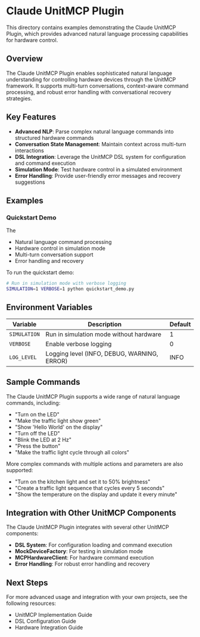 # Claude UnitMCP Plugin

This directory contains examples demonstrating the Claude UnitMCP Plugin, which provides advanced natural language processing capabilities for hardware control.

## Overview

The Claude UnitMCP Plugin enables sophisticated natural language understanding for controlling hardware devices through the UnitMCP framework. It supports multi-turn conversations, context-aware command processing, and robust error handling with conversational recovery strategies.

## Key Features

- **Advanced NLP**: Parse complex natural language commands into structured hardware commands
- **Conversation State Management**: Maintain context across multi-turn interactions
- **DSL Integration**: Leverage the UnitMCP DSL system for configuration and command execution
- **Simulation Mode**: Test hardware control in a simulated environment
- **Error Handling**: Provide user-friendly error messages and recovery suggestions

## Examples

### Quickstart Demo

The 
- Natural language command processing
- Hardware control in simulation mode
- Multi-turn conversation support
- Error handling and recovery

To run the quickstart demo:

```bash
# Run in simulation mode with verbose logging
SIMULATION=1 VERBOSE=1 python quickstart_demo.py
```

## Environment Variables

| Variable | Description | Default |
|----------|-------------|---------|
| `SIMULATION` | Run in simulation mode without hardware | 1 |
| `VERBOSE` | Enable verbose logging | 0 |
| `LOG_LEVEL` | Logging level (INFO, DEBUG, WARNING, ERROR) | INFO |

## Sample Commands

The Claude UnitMCP Plugin supports a wide range of natural language commands, including:

- "Turn on the LED"
- "Make the traffic light show green"
- "Show 'Hello World' on the display"
- "Turn off the LED"
- "Blink the LED at 2 Hz"
- "Press the button"
- "Make the traffic light cycle through all colors"

More complex commands with multiple actions and parameters are also supported:

- "Turn on the kitchen light and set it to 50% brightness"
- "Create a traffic light sequence that cycles every 5 seconds"
- "Show the temperature on the display and update it every minute"

## Integration with Other UnitMCP Components

The Claude UnitMCP Plugin integrates with several other UnitMCP components:

- **DSL System**: For configuration loading and command execution
- **MockDeviceFactory**: For testing in simulation mode
- **MCPHardwareClient**: For hardware command execution
- **Error Handling**: For robust error handling and recovery

## Next Steps

For more advanced usage and integration with your own projects, see the following resources:

- UnitMCP Implementation Guide
- DSL Configuration Guide
- Hardware Integration Guide
